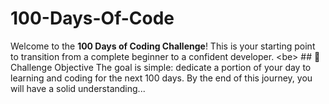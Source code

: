 # 100-Days-Of-Code
Welcome to the **100 Days of Coding Challenge**! This is your starting point to transition from a complete beginner to a confident developer. &lt;be>  ## 🎯 Challenge Objective  The goal is simple: dedicate a portion of your day to learning and coding for the next 100 days. By the end of this journey, you will have a solid understanding...
